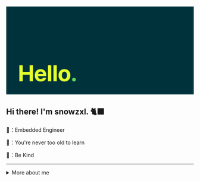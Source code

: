 ![Hello](assets/Hello.svg)

## Hi there! I'm snowzxl. 🐈‍⬛

🏢：Embedded Engineer

🎯：You're never too old to learn

💭：Be Kind



---



<details>
<summary>More about me</summary>
<br>

<!---
snowzxl/snowzxl is a ✨ special ✨ repository because its `README.md` (this file) appears on your GitHub profile.
You can click the Preview link to take a look at your changes.
--->
